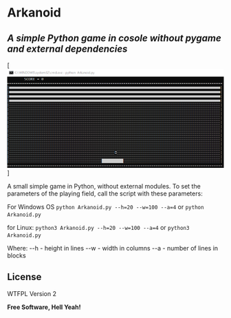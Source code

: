 # Arkanoid
## _A simple Python game in cosole without pygame and external dependencies_

[![N|Solid](https://raw.githubusercontent.com/di2mot/Arkanoid/master/Arkanoid.png)]


A small simple game in Python, without external modules. 
To set the parameters of the playing field, call the script with these parameters:
 
 For Windows OS
`python Arkanoid.py --h=20 --w=100 --a=4` or `python Arkanoid.py`

for Linux:
`python3 Arkanoid.py --h=20 --w=100 --a=4` or `python3 Arkanoid.py`


Where:
 --h - height in lines
 --w - width in columns
 --a - number of lines in blocks

## License

WTFPL Version 2

**Free Software, Hell Yeah!**
